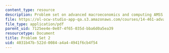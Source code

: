```yaml
---
content_type: resource
description: Problem set on advanced macroeconomics and computing AMSS.
file: https://ol-ocw-studio-app-qa.s3.amazonaws.com/courses/14-461-advanced-macroeconomics-i-fall-2012/4031b47b522d0084a4a44941f6cb4f54_MIT14_461F12_pset2.pdf
file_type: application/pdf
parent_uid: 7125ee4e-0e07-4f65-035d-bba6d0a5ea39
resourcetype: Document
title: Problem Set 2
uid: 4031b47b-522d-0084-a4a4-4941f6cb4f54
---
```

